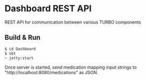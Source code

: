 # Dashboard REST API #

REST API for communication between various TURBO components

## Build & Run ##

```sh
$ cd Dashboard
$ sbt
> jetty:start
```

Once server is started, send medication mapping input strings to "http://localhost:8080/medications" as JSON.
